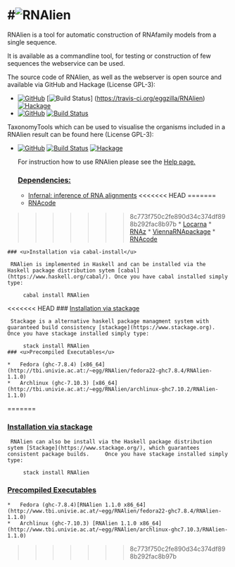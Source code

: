 #![RNAlien](http://www.tbi.univie.ac.at/~egg/RNAlien.png "RNAlien") 
=========
RNAlien is a tool for automatic construction of RNAfamily models from a single sequence.

It is available as a commandline tool, for testing or construction of few sequences the webservice can be used.

The source code of RNAlien, as well as the webserver is open source and available via GitHub and Hackage (License GPL-3):

*   [![GitHub](https://img.shields.io/github/tag/eggzilla/RNAlien.svg)](https://github.com/eggzilla/RNAlien) [![Build Status](https://travis-ci.org/eggzilla/RNAlien.svg?branch=master)] (https://travis-ci.org/eggzilla/RNAlien) [![Hackage](https://img.shields.io/hackage/v/RNAlien.svg)](https://hackage.haskell.org/package/RNAlien)
*   [![GitHub](https://img.shields.io/github/tag/eggzilla/AlienServer.svg)](https://github.com/eggzilla/AlienServer) [![Build Status](https://travis-ci.org/eggzilla/AlienServer.svg?branch=master)](https://travis-ci.org/eggzilla/AlienServer)

TaxonomyTools which can be used to visualise the organisms included in a RNAlien result can be found here (License GPL-3):

*   [![GitHub](https://img.shields.io/github/tag/eggzilla/TaxonomyTools.svg)](https://github.com/eggzilla/TaxonomyTools) [![Build Status](https://travis-ci.org/eggzilla/TaxonomyTools.svg?branch=master)](https://travis-ci.org/eggzilla/TaxonomyTools) [![Hackage](https://img.shields.io/hackage/v/TaxonomyTools.svg)](https://hackage.haskell.org/package/RNAlien)

    For instruction how to use RNAlien please see the [Help page.](http://rna.tbi.univie.ac.at/rnalien/help)

    ### <u>Dependencies:</u>

    *   [Infernal: inference of RNA alignments](http://infernal.janelia.org/)
<<<<<<< HEAD
=======
    *   [RNAcode](http://wash.github.io/rnacode/)
>>>>>>> 8c773f750c2fe890d34c374df898b292fac8b97b
    *   [Locarna](http://www.bioinf.uni-freiburg.de/Software/LocARNA/#download)
    *   [RNAz](https://www.tbi.univie.ac.at/~wash/RNAz/)
    *   [ViennaRNApackage](http://www.tbi.univie.ac.at/RNA/index.html#download)
    *   [RNAcode](http://wash.github.io/rnacode/)

    ### <u>Installation via cabal-install</u>

     RNAlien is implemented in Haskell and can be installed via the Haskell package distribution sytem [cabal](https://www.haskell.org/cabal/). Once you have cabal installed simply type:

         cabal install RNAlien

<<<<<<< HEAD
    ### <u>Installation via stackage</u>

     Stackage is a alternative haskell package managment system with guaranteed build consistency [stackage](https://www.stackage.org). Once you have stackage installed simply type:

         stack install RNAlien
    ### <u>Precompiled Executables</u>

    *   Fedora (ghc-7.8.4) [x86_64](http://tbi.univie.ac.at:/~egg/RNAlien/fedora22-ghc7.8.4/RNAlien-1.1.0)
    *   Archlinux (ghc-7.10.3) [x86_64](http://tbi.univie.ac.at:/~egg/RNAlien/archlinux-ghc7.10.2/RNAlien-1.1.0)
=======
   ### <u>Installation via stackage</u>

     RNAlien can also be install via the Haskell package distribution sytem [Stackage](https://www.stackage.org/), which guarantees consistent package builds.     Once you have stackage installed simply type:

         stack install RNAlien


   ### <u>Precompiled Executables</u>

    *   Fedora (ghc-7.8.4)[RNAlien 1.1.0 x86_64](http://www.tbi.univie.ac.at/~egg/RNAlien/fedora22-ghc7.8.4/RNAlien-1.1.0)
    *   Archlinux (ghc-7.10.3) [RNAlien 1.1.0 x86_64](http://www.tbi.univie.ac.at/~egg/RNAlien/archlinux-ghc7.10.3/RNAlien-1.1.0)
>>>>>>> 8c773f750c2fe890d34c374df898b292fac8b97b
